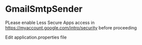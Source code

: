 # GmailSmtpSender

PLease enable Less Secure Apps access in https://myaccount.google.com/intro/security before proceeding

Edit application.properties file
